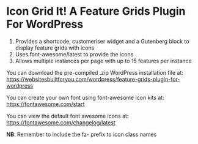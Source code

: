 # Icon Grid It! A Feature Grids Plugin For WordPress

1. Provides a shortcode, customeriser widget and a Gutenberg block to display feature grids with icons
1. Uses font-awesome/latest to provide the icons
1. Allows multiple instances per page with up to 15 features per instance

You can download the pre-compiled .zip WordPress installation file at:
    https://websitesbuiltforyou.com/wordpress/feature-grids-plugin-for-wordpress

You can create your own font using font-awesome icon kits at:
    https://fontawesome.com/start

You can view the default font awesome icons at:
    https://fontawesome.com/changelog/latest

**NB**: Remember to include the fa- prefix to icon class names
